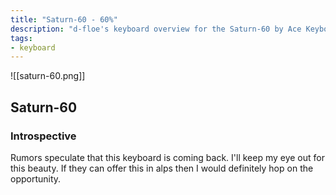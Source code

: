 ```yaml
---
title: "Saturn-60 - 60%"
description: "d-floe's keyboard overview for the Saturn-60 by Ace Keyboard Co."
tags:
- keyboard
---
```


![[saturn-60.png]]

## Saturn-60

### Introspective

Rumors speculate that this keyboard is coming back. I'll keep my eye out for this beauty. If they can offer this in alps then I would definitely hop on the opportunity.
